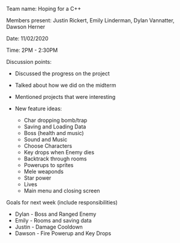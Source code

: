 Team name: Hoping for a C++

Members present: Justin Rickert, Emily Linderman, Dylan Vannatter, Dawson Herner

Date: 11/02/2020

Time: 2PM - 2:30PM

Discussion points:

* Discussed the progress on the project
* Talked about how we did on the midterm 
* Mentioned projects that were interesting

* New feature ideas:
  - Char dropping bomb/trap
  - Saving and Loading Data
  - Boss (health and music)
  - Sound and Music
  - Choose Characters
  - Key drops when Enemy dies
  - Backtrack through rooms
  - Powerups to sprites
  - Mele weaponds
  - Star power
  - Lives
  - Main menu and closing screen

Goals for next week (include responsibilities)
 * Dylan - Boss and Ranged Enemy
 * Emily - Rooms and saving data
 * Justin - Damage Cooldown
 * Dawson - Fire Powerup and Key Drops
